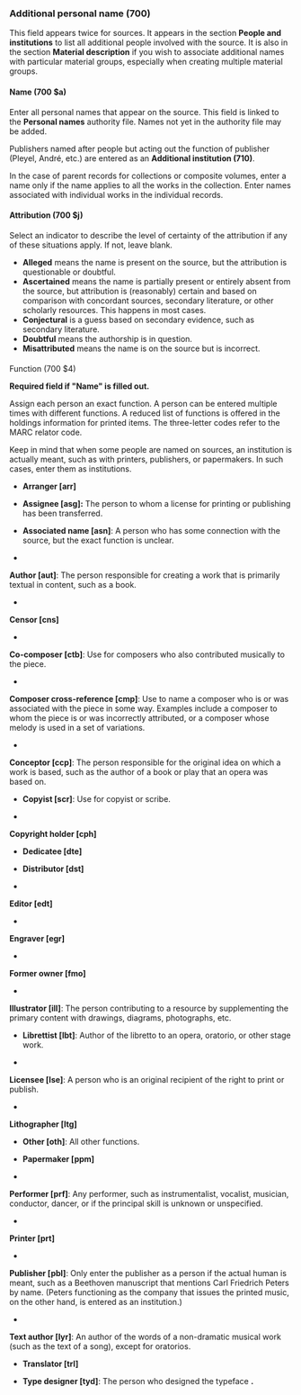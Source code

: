 ### Additional personal name (700)

This field appears twice for sources. It appears in the section **People and institutions** to list all additional people involved with the source. It is also in the section **Material description** if you wish to associate additional names with particular material groups, especially when creating multiple material groups.

#### Name (700 $a)

Enter all personal names that appear on the source. This field is linked to the **Personal names** authority file. Names not yet in the authority file may be added.

Publishers named after people but acting out the function of publisher (Pleyel, André, etc.) are entered as an **Additional institution (710)**.

In the case of parent records for collections or composite volumes, enter a name only if the name applies to all the works in the collection. Enter names associated with individual works in the individual records.

#### Attribution (700 $j)

Select an indicator to describe the level of certainty of the attribution if any of these situations apply. If not, leave blank.

- **Alleged** means the name is present on the source, but the attribution is questionable or doubtful.
- **Ascertained** means the name is partially present or entirely absent from the source, but attribution is (reasonably) certain and based on comparison with concordant sources, secondary literature, or other scholarly resources. This happens in most cases.
- **Conjectural** is a guess based on secondary evidence, such as secondary literature.
- **Doubtful** means the authorship is in question.
- **Misattributed** means the name is on the source but is incorrect.

####
Function (700 $4)

**Required field if "Name" is filled out.**

Assign each person an exact function. A person can be entered multiple times with different functions. A reduced list of functions is offered in the holdings information for printed items. The three-letter codes refer to the MARC relator code.

Keep in mind that when some people are named on sources, an institution is actually meant, such as with printers, publishers, or papermakers. In such cases, enter them as institutions.

- **Arranger [arr]**

- **Assignee [asg]:** The person to whom a license for printing or publishing has been transferred.

- **Associated name [asn]**: A person who has some connection with the source, but the exact function is unclear.
-

**Author [aut]**: The person responsible for creating a work that is primarily textual in content, such as a book.

-

**Censor [cns]**

-

**Co-composer [ctb]**: Use for composers who also contributed musically to the piece.

-

**Composer cross-reference [cmp]**: Use to name a composer who is or was associated with the piece in some way. Examples include a composer to whom the piece is or was incorrectly attributed, or a composer whose melody is used in a set of variations.

-

**Conceptor [ccp]**: The person responsible for the original idea on which a work is based, such as the author of a book or play that an opera was based on.

- **Copyist [scr]**: Use for copyist or scribe.

-

**Copyright holder [cph]**

- **Dedicatee [dte]**

- **Distributor [dst]**
-

**Editor [edt]**

-

**Engraver [egr]**

-

**Former owner [fmo]**

-

**Illustrator [ill]**: The person contributing to a resource by supplementing the primary content with drawings, diagrams, photographs, etc.

- **Librettist [lbt]**: Author of the libretto to an opera, oratorio, or other stage work.

-

**Licensee [lse]**: A person who is an original recipient of the right to print or publish.

-

**Lithographer [ltg]**

- **Other [oth]**: All other functions.

- **Papermaker [ppm]**
-

**Performer [prf]**: Any performer, such as instrumentalist, vocalist, musician, conductor, dancer, or if the principal skill is unknown or unspecified.

-

**Printer [prt]**

-

**Publisher [pbl]**: Only enter the publisher as a person if the actual human is meant, such as a Beethoven manuscript that mentions Carl Friedrich Peters by name. (Peters functioning as the company that issues the printed music, on the other hand, is entered as an institution.)

-

**Text author [lyr]**: An author of the words of a non-dramatic musical work (such as the text of a song), except for oratorios.

- **Translator [trl]**

- **Type designer [tyd]**: The person who designed the typeface **.**